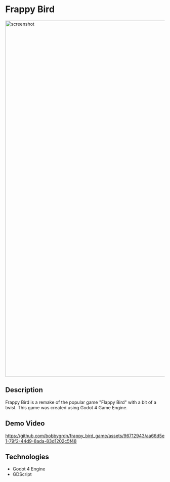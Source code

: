 # Frappy Bird
<img width="1128" alt="screenshot" src="https://github.com/bobbygrdn/frappy_bird_game/assets/96712943/941d66dd-f7ea-47e3-87bf-8d6d0c000ee8">

## Description
Frappy Bird is a remake of the popular game "Flappy Bird" with a bit of a twist. This game was created using Godot 4 Game Engine.

## Demo Video
https://github.com/bobbygrdn/frappy_bird_game/assets/96712943/aa66d5e1-79f2-44d9-8ada-83d1202c5f48

## Technologies

- Godot 4 Engine
- GDScript
